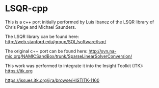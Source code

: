 # LSQR-cpp
This is a c++ port initially performed by Luis Ibanez of the LSQR library of Chris Paige and Michael Saunders.

The LSQR library can be found here: http://web.stanford.edu/group/SOL/software/lsqr/

The original c++ port can be found here: http://svn.na-mic.org/NAMICSandBox/trunk/SparseLinearSolverConversion/

This work was performed to integrate it into the Insight Toolkit (ITK): https://itk.org

https://issues.itk.org/jira/browse/HISTITK-1160
